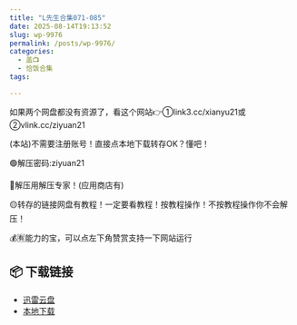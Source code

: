 ```yaml
---
title: "L先生合集071-085"
date: 2025-08-14T19:13:52
slug: wp-9976
permalink: /posts/wp-9976/
categories:
  - 盖📺
  - 恰饭合集
tags:

---
```


如果两个网盘都没有资源了，看这个网站👉①link3.cc/xianyu21或②vlink.cc/ziyuan21

(本站)不需要注册账号！直接点本地下载转存OK？懂吧！

🟢解压密码:ziyuan21

🔵解压用解压专家！(应用商店有)

🟡转存的链接网盘有教程！一定要看教程！按教程操作！不按教程操作你不会解压！

💰🈶能力的宝，可以点左下角赞赏支持一下网站运行

## 📦 下载链接
- [迅雷云盘](https://blziyuan21.com/pay-download/9976?key=ddf6b0b384&down_id=0)
- [本地下载](https://blziyuan21.com/pay-download/9976?key=ddf6b0b384&down_id=1)

